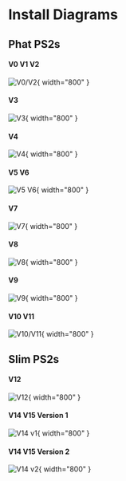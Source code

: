 # Install Diagrams

## Phat PS2s

#### V0 V1 V2
![V0/V2](install-diagrams/g2_v0-v2.jpg){ width="800" }

#### V3
![V3](install-diagrams/g2_v3.jpg){ width="800" }

#### V4
![V4](install-diagrams/g2_v4.jpg){ width="800" }

#### V5 V6
![V5 V6](install-diagrams/g2_v5-v6.jpg){ width="800" }

#### V7
![V7](install-diagrams/g2_v7.jpg){ width="800" }

#### V8
![V8](install-diagrams/g2_v8.jpg){ width="800" }

#### V9
![V9](install-diagrams/g2_v9.jpg){ width="800" }

#### V10 V11
![V10/V11](install-diagrams/g2_v10-v11.jpg){ width="800" }


## Slim PS2s

#### V12
![V12](install-diagrams/g2_v12.jpg){ width="800" }

#### V14 V15 Version 1
![V14 v1](install-diagrams/g2_v14-v15-1.jpg){ width="800" }

#### V14 V15 Version 2
![V14 v2](install-diagrams/g2_v14-v15-2.jpg){ width="800" }
